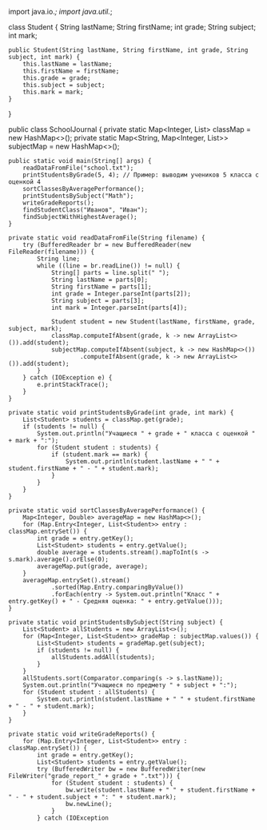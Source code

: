 import java.io.*;
import java.util.*;

class Student {
    String lastName;
    String firstName;
    int grade;
    String subject;
    int mark;

    public Student(String lastName, String firstName, int grade, String subject, int mark) {
        this.lastName = lastName;
        this.firstName = firstName;
        this.grade = grade;
        this.subject = subject;
        this.mark = mark;
    }
}

public class SchoolJournal {
    private static Map<Integer, List<Student>> classMap = new HashMap<>();
    private static Map<String, Map<Integer, List<Student>>> subjectMap = new HashMap<>();

    public static void main(String[] args) {
        readDataFromFile("school.txt");
        printStudentsByGrade(5, 4); // Пример: выводим учеников 5 класса с оценкой 4
        sortClassesByAveragePerformance();
        printStudentsBySubject("Math");
        writeGradeReports();
        findStudentClass("Иванов", "Иван");
        findSubjectWithHighestAverage();
    }

    private static void readDataFromFile(String filename) {
        try (BufferedReader br = new BufferedReader(new FileReader(filename))) {
            String line;
            while ((line = br.readLine()) != null) {
                String[] parts = line.split(" ");
                String lastName = parts[0];
                String firstName = parts[1];
                int grade = Integer.parseInt(parts[2]);
                String subject = parts[3];
                int mark = Integer.parseInt(parts[4]);

                Student student = new Student(lastName, firstName, grade, subject, mark);
                classMap.computeIfAbsent(grade, k -> new ArrayList<>()).add(student);
                subjectMap.computeIfAbsent(subject, k -> new HashMap<>())
                        .computeIfAbsent(grade, k -> new ArrayList<>()).add(student);
            }
        } catch (IOException e) {
            e.printStackTrace();
        }
    }

    private static void printStudentsByGrade(int grade, int mark) {
        List<Student> students = classMap.get(grade);
        if (students != null) {
            System.out.println("Учащиеся " + grade + " класса с оценкой " + mark + ":");
            for (Student student : students) {
                if (student.mark == mark) {
                    System.out.println(student.lastName + " " + student.firstName + " - " + student.mark);
                }
            }
        }
    }

    private static void sortClassesByAveragePerformance() {
        Map<Integer, Double> averageMap = new HashMap<>();
        for (Map.Entry<Integer, List<Student>> entry : classMap.entrySet()) {
            int grade = entry.getKey();
            List<Student> students = entry.getValue();
            double average = students.stream().mapToInt(s -> s.mark).average().orElse(0);
            averageMap.put(grade, average);
        }
        averageMap.entrySet().stream()
                .sorted(Map.Entry.comparingByValue())
                .forEach(entry -> System.out.println("Класс " + entry.getKey() + " - Средняя оценка: " + entry.getValue()));
    }

    private static void printStudentsBySubject(String subject) {
        List<Student> allStudents = new ArrayList<>();
        for (Map<Integer, List<Student>> gradeMap : subjectMap.values()) {
            List<Student> students = gradeMap.get(subject);
            if (students != null) {
                allStudents.addAll(students);
            }
        }
        allStudents.sort(Comparator.comparing(s -> s.lastName));
        System.out.println("Учащиеся по предмету " + subject + ":");
        for (Student student : allStudents) {
            System.out.println(student.lastName + " " + student.firstName + " - " + student.mark);
        }
    }

    private static void writeGradeReports() {
        for (Map.Entry<Integer, List<Student>> entry : classMap.entrySet()) {
            int grade = entry.getKey();
            List<Student> students = entry.getValue();
            try (BufferedWriter bw = new BufferedWriter(new FileWriter("grade_report_" + grade + ".txt"))) {
                for (Student student : students) {
                    bw.write(student.lastName + " " + student.firstName + " - " + student.subject + ": " + student.mark);
                    bw.newLine();
                }
            } catch (IOException
